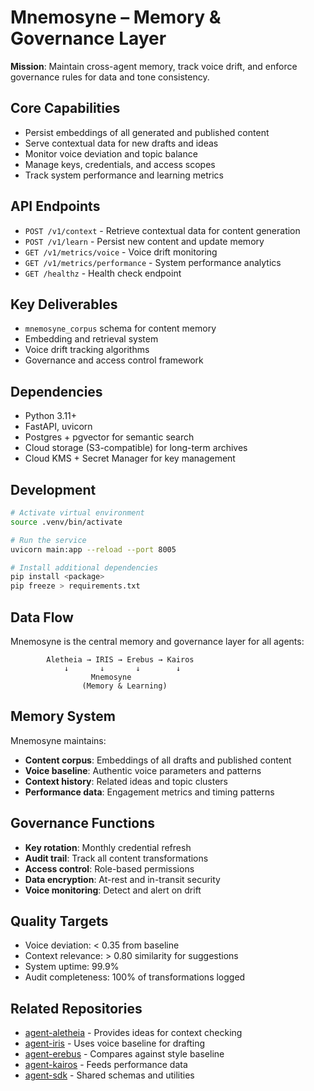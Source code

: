 # Mnemosyne – Memory & Governance Layer

**Mission**: Maintain cross-agent memory, track voice drift, and enforce governance rules for data and tone consistency.

## Core Capabilities

- Persist embeddings of all generated and published content
- Serve contextual data for new drafts and ideas
- Monitor voice deviation and topic balance
- Manage keys, credentials, and access scopes
- Track system performance and learning metrics

## API Endpoints

- `POST /v1/context` - Retrieve contextual data for content generation
- `POST /v1/learn` - Persist new content and update memory
- `GET /v1/metrics/voice` - Voice drift monitoring
- `GET /v1/metrics/performance` - System performance analytics
- `GET /healthz` - Health check endpoint

## Key Deliverables

- `mnemosyne_corpus` schema for content memory
- Embedding and retrieval system
- Voice drift tracking algorithms
- Governance and access control framework

## Dependencies

- Python 3.11+
- FastAPI, uvicorn
- Postgres + pgvector for semantic search
- Cloud storage (S3-compatible) for long-term archives
- Cloud KMS + Secret Manager for key management

## Development

```bash
# Activate virtual environment
source .venv/bin/activate

# Run the service
uvicorn main:app --reload --port 8005

# Install additional dependencies
pip install <package>
pip freeze > requirements.txt
```

## Data Flow

Mnemosyne is the central memory and governance layer for all agents:

```
        Aletheia → IRIS → Erebus → Kairos
            ↓       ↓       ↓        ↓
                  Mnemosyne
                (Memory & Learning)
```

## Memory System

Mnemosyne maintains:
- **Content corpus**: Embeddings of all drafts and published content
- **Voice baseline**: Authentic voice parameters and patterns
- **Context history**: Related ideas and topic clusters
- **Performance data**: Engagement metrics and timing patterns

## Governance Functions

- **Key rotation**: Monthly credential refresh
- **Audit trail**: Track all content transformations
- **Access control**: Role-based permissions
- **Data encryption**: At-rest and in-transit security
- **Voice monitoring**: Detect and alert on drift

## Quality Targets

- Voice deviation: < 0.35 from baseline
- Context relevance: > 0.80 similarity for suggestions
- System uptime: 99.9%
- Audit completeness: 100% of transformations logged

## Related Repositories

- [agent-aletheia](https://github.com/stephenpeters/agent-aletheia) - Provides ideas for context checking
- [agent-iris](https://github.com/stephenpeters/agent-iris) - Uses voice baseline for drafting
- [agent-erebus](https://github.com/stephenpeters/agent-erebus) - Compares against style baseline
- [agent-kairos](https://github.com/stephenpeters/agent-kairos) - Feeds performance data
- [agent-sdk](https://github.com/stephenpeters/agent-sdk) - Shared schemas and utilities

